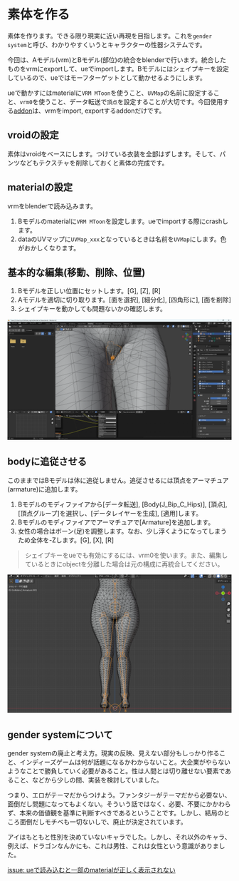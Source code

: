 # 素体を作る

素体を作ります。できる限り現実に近い再現を目指します。これを`gender system`と呼び、わかりやすくいうとキャラクターの性器システムです。

今回は、Aモデル(vrm)とBモデル(部位)の統合をblenderで行います。統合したものをvrmにexportして、ueでimportします。Bモデルにはシェイプキーを設定しているので、ueではモーフターゲットとして動かせるようにします。

ueで動かすにはmaterialに`VRM MToon`を使うこと、`UVMap`の名前に設定すること、`vrm0`を使うこと、データ転送で`頂点`を設定することが大切です。今回使用する[addon](/blender/)は、vrmをimport, exportするaddonだけです。

## vroidの設定

素体はvroidをベースにします。つけている衣装を全部はずします。そして、パンツなどもテクスチャを削除しておくと素体の完成です。

## materialの設定

vrmをblenderで読み込みます。

1. Bモデルのmaterialに`VRM MToon`を設定します。ueでimportする際にcrashします。
2. dataのUVマップに`UVMap_xxx`となっているときは名前を`UVMap`にします。色がおかしくなります。

## 基本的な編集(移動、削除、位置)

1. Bモデルを正しい位置にセットします。[G], [Z], [R]
2. Aモデルを適切に切り取ります。[面を選択], [細分化], [四角形に], [面を削除]
3. シェイプキーを動かしても問題ないかの確認します。

![](/img/0012.png)

## bodyに追従させる

このままではBモデルは体に追従しません。追従させるには頂点をアーマチュア(armature)に追加します。

1. Bモデルのモディファイアから[データ転送], [Body(J_Bip_C_Hips)], [頂点], [頂点グループ]を選択し、[データレイヤーを生成], [適用]します。
2. Bモデルのモディファイアでアーマチュアで[Armature]を追加します。
3. 女性の場合はボーン(足)を調整します。なお、少し浮くようになってしまうため全体を-Zします。[G], [X], [R]

> シェイプキーをueでも有効にするには、vrm0を使います。また、編集しているときにobjectを分離した場合は元の構成に再統合してください。

![](/img/0013.png)

## gender systemについて

gender systemの廃止と考え方。現実の反映、見えない部分もしっかり作ること、インディーズゲームは何が話題になるかわからないこと。大企業がやらないようなことで勝負していく必要があること。性は人間とは切り離せない要素であること、などから少しの間、実装を検討していました。

つまり、エロがテーマだからつけよう。ファンタジーがテーマだから必要ない、面倒だし問題になってもよくない。そういう話ではなく、必要、不要にかかわらず、本来の価値観を基準に判断すべきであるということです。しかし、結局のところ面倒だしモチベも一切ないしで、廃止が決定されています。

アイはもともと性別を決めていないキャラでした。しかし、それ以外のキャラ、例えば、ドラゴンなんかにも、これは男性、これは女性という意識がありました。

[issue: ueで読み込むと一部のmaterialが正しく表示されない](/issue/blender/blender_02.html)

